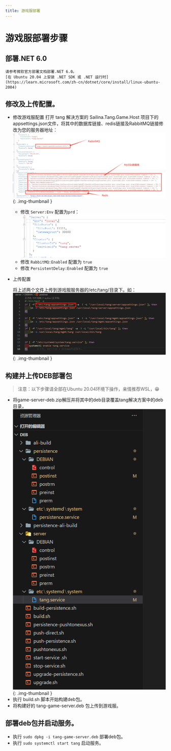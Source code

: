 ```yaml
---
title: 游戏服部署
---
```



# 游戏服部署步骤

## 部署.NET 6.0

    请参考微软官方部署文档部署.NET 6.0。
    [在 Ubuntu 20.04 上安装 .NET SDK 或 .NET 运行时](https://learn.microsoft.com/zh-cn/dotnet/core/install/linux-ubuntu-2004)

## 修改及上传配置。

- 修改游戏服配置
    打开 tang 解决方案的 Sailina.Tang.Game.Host 项目下的appsettings.json文件，将其中的数据库链接、redis链接及RabbitMQ链接修改为您的服务器地址：
![配置图片](/assets/img/20240205104541.png){: .img-thumbnail }
    - 修改 ```Server:Env``` 配置为```prd```：
    ![alt text](/assets/img/image4.png)
    - 修改 ```RabbitMQ:Enabled``` 配置为 ```true```
    - 修改 ```PersistentDelay:Enabled``` 配置为 ```true```
- 上传配置

    将上述两个文件上传到游戏服服务器的/etc/tang/目录下。如：
    ![alt text](/assets/img/image5.png){: .img-thumbnail }

## 构建并上传DEB部署包

> 注意：以下步骤请全部在Ubuntu 20.04环境下操作，亲情推荐WSL，😁

- 将game-server-deb.zip解压并将其中的deb目录覆盖tang解决方案中的deb目录，
![alt text](/assets/img/image6.png){: .img-thumbnail }
- 执行 build.sh 脚本开始构建deb包。
- 将构建好的 tang-game-server.deb 包上传到游戏服。
## 部署deb包并启动服务。

- 执行 ```sudo dpkg -i tang-game-server.deb``` 部署deb包。
- 执行 ```sudo systemctl start tang``` 启动服务。
